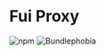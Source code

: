 # Fui Proxy

![npm](https://img.shields.io/npm/v/@chaff/fui-proxy.svg?style=flat-square)
![Bundlephobia](https://img.shields.io/bundlephobia/min/@chaff/fui-proxy.svg?style=flat-square)
